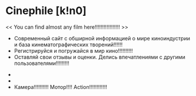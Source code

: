 # Сinephile [k!n0]
<< You can find almost any film here!!!!!!!!!!!!!!!!! >>

- Современный сайт с обширной информацией о мире киноиндустрии и база кинематографических творений!!!!!!
- Регистрируйся и погружайся в мир кино!!!!!!!!!!
- Оставляй свои отзывы и оценки. Делись впечатлениями с другими пользователями!!!!!!!!!
*
*
* Камера!!!!!!!!!! Мотор!!!! Action!!!!!!!!!!!!
